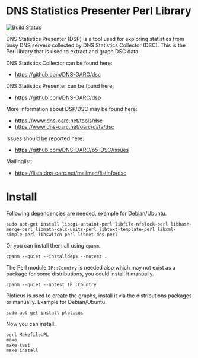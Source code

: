 # DNS Statistics Presenter Perl Library

[![Build Status](https://travis-ci.org/DNS-OARC/p5-DSC.svg?branch=develop)](https://travis-ci.org/DNS-OARC/p5-DSC)

DNS Statistics Presenter (DSP) is a tool used for exploring statistics from
busy DNS servers collected by DNS Statistics Collector (DSC).  This is the
Perl library that is used to extract and graph DSC data.

DNS Statistics Collector can be found here:
- https://github.com/DNS-OARC/dsc

DNS Statistics Presenter can be found here:
- https://github.com/DNS-OARC/dsp

More information about DSP/DSC may be found here:
- https://www.dns-oarc.net/tools/dsc
- https://www.dns-oarc.net/oarc/data/dsc

Issues should be reported here:
- https://github.com/DNS-OARC/p5-DSC/issues

Mailinglist:
- https://lists.dns-oarc.net/mailman/listinfo/dsc

# Install

Following dependencies are needed, example for Debian/Ubuntu.

```
sudo apt-get install libcgi-untaint-perl libfile-nfslock-perl libhash-merge-perl libmath-calc-units-perl libtext-template-perl libxml-simple-perl libswitch-perl libnet-dns-perl
```

Or you can install them all using `cpanm`.

```
cpanm --quiet --installdeps --notest .
```

The Perl module `IP::Country` is needed also which may not exist as a package
for some distributions, you could install it manually.

```
cpanm --quiet --notest IP::Country
```

Ploticus is used to create the graphs, install it via the distributions
packages or manually. Example for Debian/Ubuntu.

```
sudo apt-get install ploticus
```

Now you can install.

```
perl Makefile.PL
make
make test
make install
```
